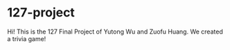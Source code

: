 # 127-project
 
Hi! This is the 127 Final Project of Yutong Wu and Zuofu Huang. We created a trivia game!
